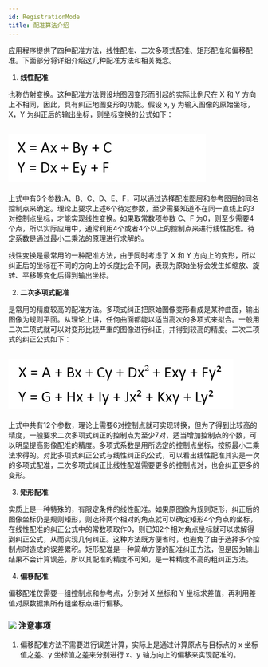 ```yaml
---
id: RegistrationMode
title: 配准算法介绍  
---  
```

 应用程序提供了四种配准方法，线性配准、二次多项式配准、矩形配准和偏移配准。下面部分将详细介绍这几种配准方法和相关概念。



   1. **线性配准**



 也称仿射变换。这种配准方法假设地图因变形而引起的实际比例尺在 X 和 Y 方向上不相同，因此，具有纠正地图变形的功能。假设 x, y
为输入图像的原始坐标，X，Y 为纠正后的输出坐标，则坐标变换的公式如下：



 ![](img/function1.png)  
 ---  
  

上式中有6个参数:A、B、C、D、E、F，可以通过选择配准图层和参考图层的同名控制点来确定。理论上要求上述6个待定参数，至少需要知道不在同一直线上的3对控制点坐标，才能实现线性变换。如果取常数项参数
C、F 为0，则至少需要4个点，所以实际应用中，通常利用4个或者4个以上的控制点来进行线性配准。待定系数是通过最小二乘法的原理进行求解的。



 线性变换是最常用的一种配准方法，由于同时考虑了 X 和 Y
方向上的变形，所以纠正后的坐标在不同的方向上的长度比会不同，表现为原始坐标会发生如缩放、旋转、平移等变化后得到输出坐标。



   2. **二次多项式配准**




是常用的精度较高的配准方法。多项式纠正把原始图像变形看成是某种曲面，输出图像为规则平面。从理论上讲，任何曲面都能以适当高次的多项式来拟合。一般用二次二项式就可以对变形比较严重的图像进行纠正，并得到较高的精度。二次二项式的纠正公式如下：



 ![](img/function2.png)  
 ---  
  

上式中共有12个参数，理论上需要6对控制点就可实现转换，但为了得到比较高的精度，一般要求二次多项式纠正的控制点为至少7对，适当增加控制点的个数，可以明显提高影像配准的精度。多项式系数是用所选定的控制点坐标，按照最小二乘法求得的。对比多项式纠正公式与线性纠正的公式，可以看出线性配准其实是一次的多项式配准，二次多项式纠正比线性配准需要更多的控制点对，也会纠正更多的变形。



   3. **矩形配准**




实质上是一种特殊的，有限定条件的线性配准。如果原图像为规则矩形，纠正后的图像坐标仍是规则矩形，则选择两个相对的角点就可以确定矩形4个角点的坐标，在线性配准的纠正公式中的常数项取作0，则已知2个相对角点坐标就可以求解得到纠正公式，从而实现几何纠正。这种方法既方便省时，也避免了由于选择多个控制点时造成的误差累积。矩形配准是一种简单方便的配准纠正方法，但是因为输出结果不会计算误差，所以其配准的精度不可知，是一种精度不高的粗纠正方法。



   4. **偏移配准**



 偏移配准仅需要一组控制点和参考点，分别对 X 坐标和 Y 坐标求差值，再利用差值对原数据集所有组坐标点进行偏移。







 ### ![](../../img/note.png) 注意事项



   1. 偏移配准方法不需要进行误差计算，实际上是通过计算原点与目标点的 x 坐标值之差、y 坐标值之差来分别进行 x、y 轴方向上的偏移来实现配准的。




